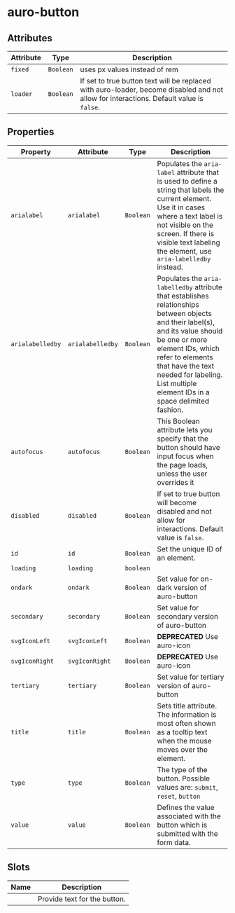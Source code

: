 # auro-button

## Attributes

| Attribute | Type      | Description                                      |
|-----------|-----------|--------------------------------------------------|
| `fixed`   | `Boolean` | uses px values instead of rem                    |
| `loader`  | `Boolean` | If set to true button text will be replaced with auro-loader, become disabled and not allow for interactions. Default value is `false`. |

## Properties

| Property         | Attribute        | Type      | Description                                      |
|------------------|------------------|-----------|--------------------------------------------------|
| `arialabel`      | `arialabel`      | `Boolean` | Populates the `aria-label` attribute that is used to define a string that labels the current element. Use it in cases where a text label is not visible on the screen. If there is visible text labeling the element, use `aria-labelledby` instead. |
| `arialabelledby` | `arialabelledby` | `Boolean` | Populates the `aria-labelledby` attribute that establishes relationships between objects and their label(s), and its value should be one or more element IDs, which refer to elements that have the text needed for labeling. List multiple element IDs in a space delimited fashion. |
| `autofocus`      | `autofocus`      | `Boolean` | This Boolean attribute lets you specify that the button should have input focus when the page loads, unless the user overrides it |
| `disabled`       | `disabled`       | `Boolean` | If set to true button will become disabled and not allow for interactions. Default value is `false`. |
| `id`             | `id`             | `Boolean` | Set the unique ID of an element.                 |
| `loading`        | `loading`        | `boolean` |                                                  |
| `ondark`         | `ondark`         | `Boolean` | Set value for on-dark version of auro-button     |
| `secondary`      | `secondary`      | `Boolean` | Set value for secondary version of auro-button   |
| `svgIconLeft`    | `svgIconLeft`    | `Boolean` | **DEPRECATED** Use auro-icon                     |
| `svgIconRight`   | `svgIconRight`   | `Boolean` | **DEPRECATED** Use auro-icon                     |
| `tertiary`       | `tertiary`       | `Boolean` | Set value for tertiary version of auro-button    |
| `title`          | `title`          | `Boolean` | Sets title attribute. The information is most often shown as a tooltip text when the mouse moves over the element. |
| `type`           | `type`           | `Boolean` | The type of the button. Possible values are: `submit`, `reset`, `button` |
| `value`          | `value`          | `Boolean` | Defines the value associated with the button which is submitted with the form data. |

## Slots

| Name | Description                  |
|------|------------------------------|
|      | Provide text for the button. |
